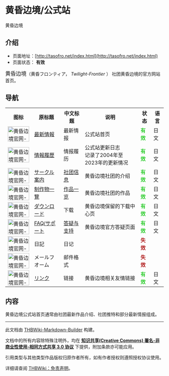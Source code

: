 # 黄昏边境/公式站

<!-- source html: G:\repos\THBWiki-Markdown-Builder\THBWikiMarkdown\Temp\main\1\18\ns0%3A%E9%BB%84%E6%98%8F%E8%BE%B9%E5%A2%83%2F%E5%85%AC%E5%BC%8F%E7%AB%99.html -->

黄昏边境


## 介绍
- 页面地址：[http://tasofro.net/index.html](http://tasofro.net/index.html)
- 页面状态： **有效** 

  
<big>黄昏边境</big>（黄昏フロンティア， *Twilight-Frontier* ）
社团黄昏边境的官方网站首页。
  


## 导航

<table>

<tbody><tr>
<th>图标</th>
<th>原标题</th>
<th>中文标题</th>
<th>说明</th>
<th>状态</th>
<th>语言
</th></tr>
<tr>
<td><a href="./文件-黄昏边境官网-menu01.gif.md" class="image"><img alt="黄昏边境官网-menu01.gif" src="https://upload.thwiki.cc/1/1d/%E9%BB%84%E6%98%8F%E8%BE%B9%E5%A2%83%E5%AE%98%E7%BD%91-menu01.gif" decoding="async" loading="lazy" width="68" height="48" data-file-width="68" data-file-height="48"></a></td>
<td><a rel="nofollow" class="external text" href="http://tasofro.net/index.html">最新情報</a></td>
<td>最新情报</td>
<td>公式站首页</td>
<td><b><span style="color:LimeGreen;">有效</span></b></td>
<td>日文
</td></tr>
<tr>
<td><a href="./文件-黄昏边境官网-menu02.gif.md" class="image"><img alt="黄昏边境官网-menu02.gif" src="https://upload.thwiki.cc/1/15/%E9%BB%84%E6%98%8F%E8%BE%B9%E5%A2%83%E5%AE%98%E7%BD%91-menu02.gif" decoding="async" loading="lazy" width="68" height="48" data-file-width="68" data-file-height="48"></a></td>
<td><a rel="nofollow" class="external text" href="http://tasofro.net/log2023.html">情報履歷</a></td>
<td>情报履历</td>
<td>公式站更新日志<br>记录了2004年至2023年的更新情况</td>
<td><b><span style="color:LimeGreen;">有效</span></b></td>
<td>日文
</td></tr>
<tr>
<td><a href="./文件-黄昏边境官网-menu03.gif.md" class="image"><img alt="黄昏边境官网-menu03.gif" src="https://upload.thwiki.cc/0/04/%E9%BB%84%E6%98%8F%E8%BE%B9%E5%A2%83%E5%AE%98%E7%BD%91-menu03.gif" decoding="async" loading="lazy" width="68" height="48" data-file-width="68" data-file-height="48"></a></td>
<td><a rel="nofollow" class="external text" href="http://tasofro.net/info.html">サークル案内</a></td>
<td><a href="/index.php?title=%E9%BB%84%E6%98%8F%E8%BE%B9%E5%A2%83/%E5%85%AC%E5%BC%8F%E7%AB%99/%E7%A4%BE%E5%9B%A2%E4%BF%A1%E6%81%AF&amp;action=edit&amp;redlink=1" class="new" title="黄昏边境/公式站/社团信息（页面不存在）">社团信息</a></td>
<td>黄昏边境社团的介绍</td>
<td><b><span style="color:LimeGreen;">有效</span></b></td>
<td>日文
</td></tr>
<tr>
<td><a href="./文件-黄昏边境官网-menu04.gif.md" class="image"><img alt="黄昏边境官网-menu04.gif" src="https://upload.thwiki.cc/4/41/%E9%BB%84%E6%98%8F%E8%BE%B9%E5%A2%83%E5%AE%98%E7%BD%91-menu04.gif" decoding="async" loading="lazy" width="68" height="48" data-file-width="68" data-file-height="48"></a></td>
<td><a rel="nofollow" class="external text" href="http://tasofro.net/product.html">制作物一覽</a></td>
<td><a href="./黄昏边境-公式站-作品.md" title="黄昏边境/公式站/作品">作品一览</a></td>
<td>黄昏边境社团的作品</td>
<td><b><span style="color:LimeGreen;">有效</span></b></td>
<td>日文
</td></tr>
<tr>
<td><a href="./文件-黄昏边境官网-menu05.gif.md" class="image"><img alt="黄昏边境官网-menu05.gif" src="https://upload.thwiki.cc/f/fe/%E9%BB%84%E6%98%8F%E8%BE%B9%E5%A2%83%E5%AE%98%E7%BD%91-menu05.gif" decoding="async" loading="lazy" width="68" height="48" data-file-width="68" data-file-height="48"></a></td>
<td><a rel="nofollow" class="external text" href="http://tasofro.net/arc/index.html">ダウンロード</a></td>
<td>下载</td>
<td>黄昏边境保留的下载中心页</td>
<td><b><span style="color:LimeGreen;">有效</span></b></td>
<td>日文
</td></tr>
<tr>
<td><a href="./文件-黄昏边境官网-menu06.gif.md" class="image"><img alt="黄昏边境官网-menu06.gif" src="https://upload.thwiki.cc/2/2b/%E9%BB%84%E6%98%8F%E8%BE%B9%E5%A2%83%E5%AE%98%E7%BD%91-menu06.gif" decoding="async" loading="lazy" width="68" height="48" data-file-width="68" data-file-height="48"></a></td>
<td><a rel="nofollow" class="external text" href="http://tasofro.net/faq.html">FAQ/サポート</a></td>
<td><a href="/index.php?title=%E9%BB%84%E6%98%8F%E8%BE%B9%E5%A2%83/%E5%85%AC%E5%BC%8F%E7%AB%99/FAQ&amp;action=edit&amp;redlink=1" class="new" title="黄昏边境/公式站/FAQ（页面不存在）">答疑与支持</a></td>
<td>黄昏边境官方答疑页面</td>
<td><b><span style="color:LimeGreen;">有效</span></b></td>
<td>日文
</td></tr>
<tr>
<td><a href="./文件-黄昏边境官网-menu07.gif.md" class="image"><img alt="黄昏边境官网-menu07.gif" src="https://upload.thwiki.cc/e/e7/%E9%BB%84%E6%98%8F%E8%BE%B9%E5%A2%83%E5%AE%98%E7%BD%91-menu07.gif" decoding="async" loading="lazy" width="68" height="48" data-file-width="68" data-file-height="48"></a></td>
<td>日記</td>
<td>日记</td>
<td></td>
<td><b><span style="color:FireBrick;">失效</span></b></td>
<td>
</td></tr>
<tr>
<td><a href="./文件-黄昏边境官网-menu08.gif.md" class="image"><img alt="黄昏边境官网-menu08.gif" src="https://upload.thwiki.cc/a/ae/%E9%BB%84%E6%98%8F%E8%BE%B9%E5%A2%83%E5%AE%98%E7%BD%91-menu08.gif" decoding="async" loading="lazy" width="68" height="48" data-file-width="68" data-file-height="48"></a></td>
<td>メールフオーム</td>
<td>邮件格式</td>
<td></td>
<td><b><span style="color:FireBrick;">失效</span></b></td>
<td>
</td></tr>
<tr>
<td><a href="./文件-黄昏边境官网-menu09.gif.md" class="image"><img alt="黄昏边境官网-menu09.gif" src="https://upload.thwiki.cc/5/5d/%E9%BB%84%E6%98%8F%E8%BE%B9%E5%A2%83%E5%AE%98%E7%BD%91-menu09.gif" decoding="async" loading="lazy" width="68" height="48" data-file-width="68" data-file-height="48"></a></td>
<td><a rel="nofollow" class="external text" href="http://tasofro.net/link.html">リンク</a></td>
<td>链接</td>
<td>黄昏边境相关友情链接</td>
<td><b><span style="color:LimeGreen;">有效</span></b></td>
<td>日文
</td></tr></tbody></table>



## 内容
  
黄昏边境公式站首页通常由社团最新作品介绍、社团推特和部分最新情报组成。
  





---

此文档由 [THBWiki-Markdown-Builder](https://github.com/Delsin-Yu/THBWiki-Markdown-Builder) 构建。

文档中的所有内容除特殊注明外，均在 [**知识共享(Creative Commons) 署名-非商业性使用-相同方式共享 3.0 协议**](https://creativecommons.org/licenses/by-sa/3.0/deed.zh-hans) 下提供，附加条款亦可能应用。

引用类型与其他类型作品版权归原作者所有，如有作者授权则遵照授权协议使用。

详细请查阅 [THBWiki：免责声明](https://thbwiki.cc/THBWiki:%E5%85%8D%E8%B4%A3%E5%A3%B0%E6%98%8E)。

